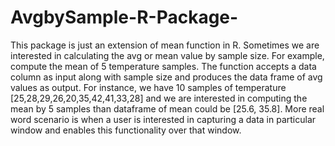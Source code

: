 # AvgbySample-R-Package-
This package is just an extension of mean function in R. Sometimes we are interested in calculating the avg or mean value by sample size. For example, compute the mean of 5 temperature samples. The function accepts a data column as input along with sample size and produces the data frame of avg values as output. For instance, we have 10 samples of temperature [25,28,29,26,20,35,42,41,33,28] and we are interested in computing the mean by 5 samples than dataframe of mean could be [25.6, 35.8]. More real word scenario is when a user is interested in capturing a data in particular window and enables this functionality over that window.
